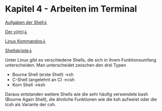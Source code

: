# Kapitel 4 - Arbeiten im Terminal

[Aufgaben der Shell↓](aufgaben-der-shell.md)

[Der vi\(m\)↓](der-vim.md)

[Linux Kommandos↓](linux-kommandos/)

[Shellskripte↓](shellskripte/)

Unter Linux gibt es verschiedene Shells, die sich in ihrem Funktionsumfang unterscheiden. Man unterscheidet zwischen den drei Typen

* Bourne Shell \(erste Shell\) →sh
* C-Shell \(angelehnt an C\) →csh
* Korn Shell →ksh

Daraus entstanden weitere Shells wie die sehr häufig verwendete bash \(Bourne Again Shell\), die ähnliche Funktionen wie die ksh aufweist oder die tcsh als Variante der csh.

